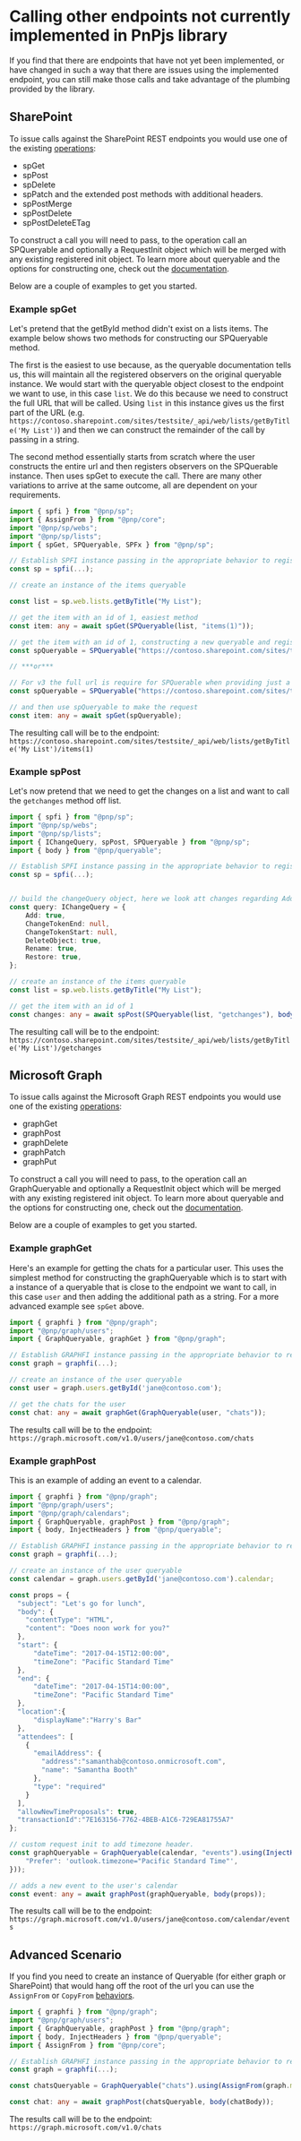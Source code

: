 # Calling other endpoints not currently implemented in PnPjs library

If you find that there are endpoints that have not yet been implemented, or have changed in such a way that there are issues using the implemented endpoint, you can still make those calls and take advantage of the plumbing provided by the library.

## SharePoint

To issue calls against the SharePoint REST endpoints you would use one of the existing [operations](https://github.com/pnp/pnpjs/blob/version-3/packages/sp/operations.ts):

- spGet
- spPost
- spDelete
- spPatch
and the extended post methods with additional headers.
- spPostMerge
- spPostDelete
- spPostDeleteETag

To construct a call you will need to pass, to the operation call an SPQueryable and optionally a RequestInit object which will be merged with any existing registered init object. To learn more about queryable and the options for constructing one, check out the [documentation](../queryable/queryable.md).

Below are a couple of examples to get you started.

### Example spGet

Let's pretend that the getById method didn't exist on a lists items. The example below shows two methods for constructing our SPQueryable method.

The first is the easiest to use because, as the queryable documentation tells us, this will maintain all the registered observers on the original queryable instance. We would start with the queryable object closest to the endpoint we want to use, in this case `list`. We do this because we need to construct the full URL that will be called. Using `list` in this instance gives us the first part of the URL (e.g. `https://contoso.sharepoint.com/sites/testsite/_api/web/lists/getByTitle('My List')`) and then we can construct the remainder of the call by passing in a string.

The second method essentially starts from scratch where the user constructs the entire url and then registers observers on the SPQuerable instance. Then uses spGet to execute the call. There are many other variations to arrive at the same outcome, all are dependent on your requirements.

```TypeScript
import { spfi } from "@pnp/sp";
import { AssignFrom } from "@pnp/core";
import "@pnp/sp/webs";
import "@pnp/sp/lists";
import { spGet, SPQueryable, SPFx } from "@pnp/sp";

// Establish SPFI instance passing in the appropriate behavior to register the initial observers.
const sp = spfi(...);

// create an instance of the items queryable

const list = sp.web.lists.getByTitle("My List");

// get the item with an id of 1, easiest method
const item: any = await spGet(SPQueryable(list, "items(1)"));

// get the item with an id of 1, constructing a new queryable and registering behaviors
const spQueryable = SPQueryable("https://contoso.sharepoint.com/sites/testsite/_api/web/lists/getByTitle('My List')/items(1)").using(SPFx(this.context));

// ***or***

// For v3 the full url is require for SPQuerable when providing just a string
const spQueryable = SPQueryable("https://contoso.sharepoint.com/sites/testsite/_api/web/lists/getByTitle('My List')/items(1)").using(AssignFrom(sp.web));

// and then use spQueryable to make the request
const item: any = await spGet(spQueryable);
```

The resulting call will be to the endpoint:
`https://contoso.sharepoint.com/sites/testsite/_api/web/lists/getByTitle('My List')/items(1)`

### Example spPost

Let's now pretend that we need to get the changes on a list and want to call the `getchanges` method off list.

```TypeScript
import { spfi } from "@pnp/sp";
import "@pnp/sp/webs";
import "@pnp/sp/lists";
import { IChangeQuery, spPost, SPQueryable } from "@pnp/sp";
import { body } from "@pnp/queryable";

// Establish SPFI instance passing in the appropriate behavior to register the initial observers.
const sp = spfi(...);


// build the changeQuery object, here we look att changes regarding Add, DeleteObject and Restore
const query: IChangeQuery = {
    Add: true,
    ChangeTokenEnd: null,
    ChangeTokenStart: null,
    DeleteObject: true,
    Rename: true,
    Restore: true,
};

// create an instance of the items queryable
const list = sp.web.lists.getByTitle("My List");

// get the item with an id of 1
const changes: any = await spPost(SPQueryable(list, "getchanges"), body({query}));

```

The resulting call will be to the endpoint:
`https://contoso.sharepoint.com/sites/testsite/_api/web/lists/getByTitle('My List')/getchanges`

## Microsoft Graph

To issue calls against the Microsoft Graph REST endpoints you would use one of the existing [operations](https://github.com/pnp/pnpjs/blob/version-3/packages/graph/operations.ts):

- graphGet
- graphPost
- graphDelete
- graphPatch
- graphPut

To construct a call you will need to pass, to the operation call an GraphQueryable and optionally a RequestInit object which will be merged with any existing registered init object. To learn more about queryable and the options for constructing one, check out the [documentation](../queryable/queryable.md).

Below are a couple of examples to get you started.

### Example graphGet

Here's an example for getting the chats for a particular user. This uses the simplest method for constructing the graphQueryable which is to start with a instance of a queryable that is close to the endpoint we want to call, in this case `user` and then adding the additional path as a string. For a more advanced example see `spGet` above.

```TypeScript
import { graphfi } from "@pnp/graph";
import "@pnp/graph/users";
import { GraphQueryable, graphGet } from "@pnp/graph";

// Establish GRAPHFI instance passing in the appropriate behavior to register the initial observers.
const graph = graphfi(...);

// create an instance of the user queryable
const user = graph.users.getById('jane@contoso.com');

// get the chats for the user
const chat: any = await graphGet(GraphQueryable(user, "chats"));
```

The results call will be to the endpoint:
`https://graph.microsoft.com/v1.0/users/jane@contoso.com/chats`

### Example graphPost

This is an example of adding an event to a calendar.

```TypeScript
import { graphfi } from "@pnp/graph";
import "@pnp/graph/users";
import "@pnp/graph/calendars";
import { GraphQueryable, graphPost } from "@pnp/graph";
import { body, InjectHeaders } from "@pnp/queryable";

// Establish GRAPHFI instance passing in the appropriate behavior to register the initial observers.
const graph = graphfi(...);

// create an instance of the user queryable
const calendar = graph.users.getById('jane@contoso.com').calendar;

const props = {
  "subject": "Let's go for lunch",
  "body": {
    "contentType": "HTML",
    "content": "Does noon work for you?"
  },
  "start": {
      "dateTime": "2017-04-15T12:00:00",
      "timeZone": "Pacific Standard Time"
  },
  "end": {
      "dateTime": "2017-04-15T14:00:00",
      "timeZone": "Pacific Standard Time"
  },
  "location":{
      "displayName":"Harry's Bar"
  },
  "attendees": [
    {
      "emailAddress": {
        "address":"samanthab@contoso.onmicrosoft.com",
        "name": "Samantha Booth"
      },
      "type": "required"
    }
  ],
  "allowNewTimeProposals": true,
  "transactionId":"7E163156-7762-4BEB-A1C6-729EA81755A7"
};

// custom request init to add timezone header.
const graphQueryable = GraphQueryable(calendar, "events").using(InjectHeaders({
    "Prefer": 'outlook.timezone="Pacific Standard Time"',
}));

// adds a new event to the user's calendar
const event: any = await graphPost(graphQueryable, body(props));
```

The results call will be to the endpoint:
`https://graph.microsoft.com/v1.0/users/jane@contoso.com/calendar/events`

## Advanced Scenario

If you find you need to create an instance of Queryable (for either graph or SharePoint) that would hang off the root of the url you can use the `AssignFrom` or `CopyFrom` [behaviors](../core/behaviors.md).

```TypeScript
import { graphfi } from "@pnp/graph";
import "@pnp/graph/users";
import { GraphQueryable, graphPost } from "@pnp/graph";
import { body, InjectHeaders } from "@pnp/queryable";
import { AssignFrom } from "@pnp/core";

// Establish GRAPHFI instance passing in the appropriate behavior to register the initial observers.
const graph = graphfi(...);

const chatsQueryable = GraphQueryable("chats").using(AssignFrom(graph.me));

const chat: any = await graphPost(chatsQueryable, body(chatBody));
```

The results call will be to the endpoint:
`https://graph.microsoft.com/v1.0/chats`
